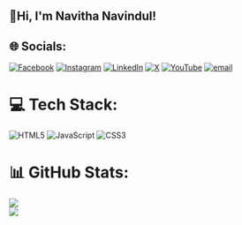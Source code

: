 ## 👋Hi, I'm Navitha Navindul!

## 🌐 Socials:
[![Facebook](https://img.shields.io/badge/Facebook-%231877F2.svg?logo=Facebook&logoColor=white)](https://facebook.com/https://www.facebook.com/navitha.navindul/?rdid=b1Dfx3P1HeZMQkJT) [![Instagram](https://img.shields.io/badge/Instagram-%23E4405F.svg?logo=Instagram&logoColor=white)](https://instagram.com/https://www.instagram.com/navitha_navindul/?igsh=MXUxMjZtYm80cG5taA%3D%3D&utm_source=qr#) [![LinkedIn](https://img.shields.io/badge/LinkedIn-%230077B5.svg?logo=linkedin&logoColor=white)](https://linkedin.com/in/https://www.linkedin.com/in/navitha-navindul-94632b326/) [![X](https://img.shields.io/badge/X-black.svg?logo=X&logoColor=white)](https://x.com/https://x.com/navithanavindul?s=21) [![YouTube](https://img.shields.io/badge/YouTube-%23FF0000.svg?logo=YouTube&logoColor=white)](https://youtube.com/@https://www.youtube.com/@navigaming4625) [![email](https://img.shields.io/badge/Email-D14836?logo=gmail&logoColor=white)](mailto:navithanavindul@gmail.com) 

# 💻 Tech Stack:
![HTML5](https://img.shields.io/badge/html5-%23E34F26.svg?style=for-the-badge&logo=html5&logoColor=white) ![JavaScript](https://img.shields.io/badge/javascript-%23323330.svg?style=for-the-badge&logo=javascript&logoColor=%23F7DF1E) ![CSS3](https://img.shields.io/badge/css3-%231572B6.svg?style=for-the-badge&logo=css3&logoColor=white)
# 📊 GitHub Stats:
![](https://github-readme-stats.vercel.app/api?username=NAVI-SL&theme=dark&hide_border=false&include_all_commits=false&count_private=false)<br/>
![](https://nirzak-streak-stats.vercel.app/?user=NAVI-SL&theme=dark&hide_border=false)<br/>
 

